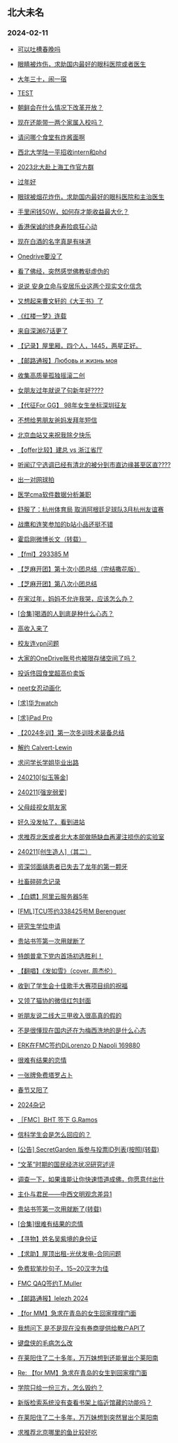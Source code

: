 ## 北大未名 
### 2024-02-11

+ [可以吐槽春晚吗](https://bbs.pku.edu.cn/v2/post-read.php?bid=890&threadid=18747085)

+ [眼睛被炸伤，求助国内最好的眼科医院或者医生](https://bbs.pku.edu.cn/v2/post-read.php?bid=351&threadid=18747220)

+ [大年三十，闹一宿](https://bbs.pku.edu.cn/v2/post-read.php?bid=890&threadid=18747052)

+ [TEST](https://bbs.pku.edu.cn/v2/post-read.php?bid=7&threadid=18655636)

+ [朝鲜会在什么情况下改革开放？](https://bbs.pku.edu.cn/v2/post-read.php?bid=155&threadid=18747141)

+ [现在还能带一两个家属入校吗？](https://bbs.pku.edu.cn/v2/post-read.php?bid=1431&threadid=18747188)

+ [请问哪个食堂有炸酱面啊](https://bbs.pku.edu.cn/v2/post-read.php?bid=1431&threadid=18739604)

+ [西北大学陆一平招收intern和phd](https://bbs.pku.edu.cn/v2/post-read.php?bid=51&threadid=18746500)

+ [2023北大赴上海工作官方群](https://bbs.pku.edu.cn/v2/post-read.php?bid=472&threadid=18573173)

+ [过年好](https://bbs.pku.edu.cn/v2/post-read.php?bid=468&threadid=18747122)

+ [眼球被烟花炸伤，求助国内最好的眼科医院和主治医生](https://bbs.pku.edu.cn/v2/post-read.php?bid=244&threadid=18747221)

+ [手里闲钱50W，如何存才能收益最大化？](https://bbs.pku.edu.cn/v2/post-read.php?bid=249&threadid=18746393)

+ [香港保诚的终身寿险疯狂心动](https://bbs.pku.edu.cn/v2/post-read.php?bid=249&threadid=18744949)

+ [现在白酒的名字真是有味道](https://bbs.pku.edu.cn/v2/post-read.php?bid=606&threadid=18746996)

+ [Onedrive要没了](https://bbs.pku.edu.cn/v2/post-read.php?bid=35&threadid=18744366)

+ [看了佛经，突然感觉佛教挺虚伪的](https://bbs.pku.edu.cn/v2/post-read.php?bid=10&threadid=18745982)

+ [说说 安身立命与安居乐业这两个现实文化信念](https://bbs.pku.edu.cn/v2/post-read.php?bid=10&threadid=18747167)

+ [又想起来曹文轩的《大王书》了](https://bbs.pku.edu.cn/v2/post-read.php?bid=218&threadid=18747082)

+ [《红楼一梦》连载](https://bbs.pku.edu.cn/v2/post-read.php?bid=1475&threadid=18747023)

+ [来自深渊67话更了](https://bbs.pku.edu.cn/v2/post-read.php?bid=108&threadid=18747232)

+ [【记录】屋里厢，四个人，1445，两星正好。](https://bbs.pku.edu.cn/v2/post-read.php?bid=90&threadid=18667701)

+ [【邮路通报】Любовь и жизнь моя](https://bbs.pku.edu.cn/v2/post-read.php?bid=1367&threadid=18736012)

+ [收集高质量孤独摇滚二创](https://bbs.pku.edu.cn/v2/post-read.php?bid=108&threadid=18436377)

+ [女朋友过年就说了句新年好????](https://bbs.pku.edu.cn/v2/post-read.php?bid=36&threadid=18747155)

+ [【代征For GG】 98年女生坐标深圳征友](https://bbs.pku.edu.cn/v2/post-read.php?bid=167&threadid=18747242)

+ [不想给男朋友爸妈发拜年短信](https://bbs.pku.edu.cn/v2/post-read.php?bid=36&threadid=18747166)

+ [北京血站又来祝我除夕快乐](https://bbs.pku.edu.cn/v2/post-read.php?bid=103&threadid=18747076)

+ [【offer比较】建总 vs 浙江省厅](https://bbs.pku.edu.cn/v2/post-read.php?bid=99&threadid=18747086)

+ [听闻辽宁选调已经有清北的被分到市直边缘甚至区直????](https://bbs.pku.edu.cn/v2/post-read.php?bid=99&threadid=18746993)

+ [出一对网球拍](https://bbs.pku.edu.cn/v2/post-read.php?bid=71&threadid=18666012)

+ [医学cma软件数据分析兼职](https://bbs.pku.edu.cn/v2/post-read.php?bid=419&threadid=18747234)

+ [舒服了：杭州体育局 取消阿根廷足球队3月杭州友谊赛](https://bbs.pku.edu.cn/v2/post-read.php?bid=93&threadid=18747091)

+ [战鹰和连笑参加的b站小品还挺不错](https://bbs.pku.edu.cn/v2/post-read.php?bid=643&threadid=18747087)

+ [霍启刚微博长文（转载） ](https://bbs.pku.edu.cn/v2/post-read.php?bid=93&threadid=18746364)

+ [【fml】293385 M](https://bbs.pku.edu.cn/v2/post-read.php?bid=519&threadid=18747250)

+ [【芝麻开团】第十次小团总结（完结撒花版）](https://bbs.pku.edu.cn/v2/post-read.php?bid=696&threadid=18747171)

+ [【芝麻开团】第八次小团总结](https://bbs.pku.edu.cn/v2/post-read.php?bid=696&threadid=18706176)

+ [在家过年，妈妈不允许我哭，应该怎么办？](https://bbs.pku.edu.cn/v2/post-read.php?bid=690&threadid=18746913)

+ [[合集]喝酒的人到底是种什么心态？](https://bbs.pku.edu.cn/v2/post-read.php?bid=690&threadid=18747212)

+ [高收入来了](https://bbs.pku.edu.cn/v2/post-read.php?bid=543&threadid=18747065)

+ [校友连vpn问题](https://bbs.pku.edu.cn/v2/post-read.php?bid=668&threadid=18746335)

+ [大家的OneDrive账号也被限存储空间了吗？](https://bbs.pku.edu.cn/v2/post-read.php?bid=668&threadid=18747058)

+ [投诉佟园食堂超高价卖饭](https://bbs.pku.edu.cn/v2/post-read.php?bid=438&threadid=18747159)

+ [neet女忍动画化](https://bbs.pku.edu.cn/v2/post-read.php?bid=108&threadid=18747260)

+ [[求]华为watch](https://bbs.pku.edu.cn/v2/post-read.php?bid=71&threadid=18746921)

+ [[求]iPad Pro](https://bbs.pku.edu.cn/v2/post-read.php?bid=71&threadid=18745479)

+ [【2024冬训】第一次冬训技术装备总结](https://bbs.pku.edu.cn/v2/post-read.php?bid=224&threadid=18747284)

+ [解约 Calvert-Lewin](https://bbs.pku.edu.cn/v2/post-read.php?bid=519&threadid=18747287)

+ [求问学长学姐毕业出路](https://bbs.pku.edu.cn/v2/post-read.php?bid=99&threadid=18747172)

+ [240210[似玉等金]](https://bbs.pku.edu.cn/v2/post-read.php?bid=104&threadid=18747307)

+ [240211[强宠弱爱]](https://bbs.pku.edu.cn/v2/post-read.php?bid=104&threadid=18747306)

+ [父母歧视女朋友家](https://bbs.pku.edu.cn/v2/post-read.php?bid=52&threadid=18747005)

+ [好久没发帖了，看到进站](https://bbs.pku.edu.cn/v2/post-read.php?bid=130&threadid=18734760)

+ [求推荐北医或者北大本部做肠缺血再灌注损伤的实验室](https://bbs.pku.edu.cn/v2/post-read.php?bid=138&threadid=18747315)

+ [240211[创生造人]（其二）](https://bbs.pku.edu.cn/v2/post-read.php?bid=104&threadid=18747314)

+ [资深邻面龋患者已失去了龙年的第一颗牙](https://bbs.pku.edu.cn/v2/post-read.php?bid=244&threadid=18747204)

+ [社畜碎碎念记录](https://bbs.pku.edu.cn/v2/post-read.php?bid=361&threadid=18746065)

+ [【白嫖】阿里云服务器5年](https://bbs.pku.edu.cn/v2/post-read.php?bid=1380&threadid=18674117)

+ [[FML]TCU签约338425号M Berenguer](https://bbs.pku.edu.cn/v2/post-read.php?bid=519&threadid=18747323)

+ [研究生学位申请](https://bbs.pku.edu.cn/v2/post-read.php?bid=138&threadid=18747328)

+ [贵站书签第一次用就断了](https://bbs.pku.edu.cn/v2/post-read.php?bid=162&threadid=18747338)

+ [特朗普拿下党内首场初选胜利！](https://bbs.pku.edu.cn/v2/post-read.php?bid=155&threadid=18740278)

+ [【翻唱】《发如雪》（cover. 周杰伦）](https://bbs.pku.edu.cn/v2/post-read.php?bid=79&threadid=18747329)

+ [收到了学生会十佳歌手大赛项目组的祝福](https://bbs.pku.edu.cn/v2/post-read.php?bid=79&threadid=18747081)

+ [又领了猫协的微信红包封面](https://bbs.pku.edu.cn/v2/post-read.php?bid=97&threadid=18747179)

+ [听朋友说二线大三甲收入很高真的假的](https://bbs.pku.edu.cn/v2/post-read.php?bid=99&threadid=18747230)

+ [不是很懂现在国内还在为梅西洗地的是什么心态](https://bbs.pku.edu.cn/v2/post-read.php?bid=93&threadid=18747337)

+ [ERK在FMC签约DiLorenzo D Napoli 169880](https://bbs.pku.edu.cn/v2/post-read.php?bid=519&threadid=18747340)

+ [很难有结果的恋情](https://bbs.pku.edu.cn/v2/post-read.php?bid=690&threadid=18747336)

+ [一张牌免费塔罗占卜](https://bbs.pku.edu.cn/v2/post-read.php?bid=103&threadid=18009142)

+ [春节又阳了](https://bbs.pku.edu.cn/v2/post-read.php?bid=244&threadid=18747312)

+ [2024杂记](https://bbs.pku.edu.cn/v2/post-read.php?bid=361&threadid=18726246)

+ [［FMC］BHT 签下 G.Ramos](https://bbs.pku.edu.cn/v2/post-read.php?bid=519&threadid=18747348)

+ [信科学生会是怎么回应的？](https://bbs.pku.edu.cn/v2/post-read.php?bid=647&threadid=18726263)

+ [[公告] SecretGarden 版参与投票ID列表(按照I(转载)](https://bbs.pku.edu.cn/v2/post-read.php?bid=1&threadid=18747334)

+ [“文革”时期的国民经济状况研究述评](https://bbs.pku.edu.cn/v2/post-read.php?bid=606&threadid=18747354)

+ [调查一下，如果谁能让你快速悟道成佛，你愿意付出什](https://bbs.pku.edu.cn/v2/post-read.php?bid=10&threadid=18739343)

+ [主仆与君民——中西文明观念差异1](https://bbs.pku.edu.cn/v2/post-read.php?bid=10&threadid=18746266)

+ [贵站书签第一次用就断了(转载)](https://bbs.pku.edu.cn/v2/post-read.php?bid=72&threadid=18747338)

+ [[合集]很难有结果的恋情](https://bbs.pku.edu.cn/v2/post-read.php?bid=690&threadid=18747355)

+ [【寻物】姓名吴紫境的身份证](https://bbs.pku.edu.cn/v2/post-read.php?bid=165&threadid=18747362)

+ [【求助】屋顶出租-光伏发电-合同问题](https://bbs.pku.edu.cn/v2/post-read.php?bid=301&threadid=18744549)

+ [免费软笔抄句子，15~20汉字为佳](https://bbs.pku.edu.cn/v2/post-read.php?bid=103&threadid=18747149)

+ [FMC QAQ签约T.Muller](https://bbs.pku.edu.cn/v2/post-read.php?bid=519&threadid=18747367)

+ [【邮路通报】lelezh 2024](https://bbs.pku.edu.cn/v2/post-read.php?bid=1367&threadid=18747369)

+ [【for MM】急求在青岛的女生回家撑撑门面](https://bbs.pku.edu.cn/v2/post-read.php?bid=167&threadid=18747368)

+ [我想问下 是不是现在没有券商提供给散户API了](https://bbs.pku.edu.cn/v2/post-read.php?bid=249&threadid=18747378)

+ [键盘侠的毛病怎么改](https://bbs.pku.edu.cn/v2/post-read.php?bid=690&threadid=18747377)

+ [在莱阳住了二十多年，万万妹想到还能冒出个莱阳南](https://bbs.pku.edu.cn/v2/post-read.php?bid=647&threadid=18747389)

+ [Re: 【for MM】急求在青岛的女生到回家撑门面](https://bbs.pku.edu.cn/v2/post-read.php?bid=167&threadid=18747368)

+ [学院只给一份三方，怎么毁约？](https://bbs.pku.edu.cn/v2/post-read.php?bid=99&threadid=18746861)

+ [新版检索系统没有查看书架上临近馆藏的功能吗？](https://bbs.pku.edu.cn/v2/post-read.php?bid=25&threadid=18747395)

+ [在莱阳住了二十多年，万万妹想到突然冒出个莱阳南](https://bbs.pku.edu.cn/v2/post-read.php?bid=647&threadid=18747389)

+ [求推荐北京哪里的鱼比较好吃](https://bbs.pku.edu.cn/v2/post-read.php?bid=90&threadid=18722769)

